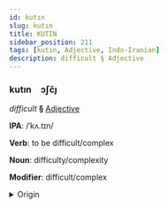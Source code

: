 ```yaml
---
id: kutın
slug: kutın
title: KUTIN
sidebar_position: 211
tags: [kutın, Adjective, Indo-Iranian]
description: difficult § Adjective
---
```


### kutın&emsp;<span kind="abugida">ɔʃc̃ȷ</span>

*difficult* **§** [Adjective](../../tags/Adjective)

**IPA**: /ˈkʌ.tɪn/

**Verb**: to be difficult/complex

**Noun**: difficulty/complexity

**Modifier**: difficult/complex

<details>
    <summary>Origin</summary>
    Hindi कठिन kaṭhin [kə.ʈʰɪ̃n̪]<br/>
    <em>Indo-Iranian Language Family</em>
</details>